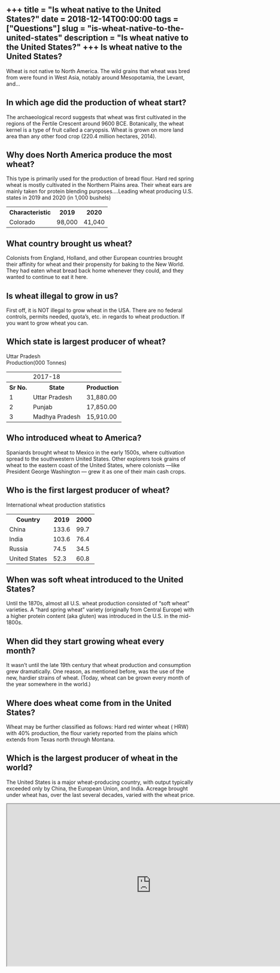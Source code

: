 +++
title = "Is wheat native to the United States?"
date = 2018-12-14T00:00:00
tags = ["Questions"]
slug = "is-wheat-native-to-the-united-states"
description = "Is wheat native to the United States?"
+++
Is wheat native to the United States?
-------------------------------------

Wheat is not native to North America. The wild grains that wheat was bred from were found in West Asia, notably around Mesopotamia, the Levant, and…

In which age did the production of wheat start?
-----------------------------------------------

The archaeological record suggests that wheat was first cultivated in the regions of the Fertile Crescent around 9600 BCE. Botanically, the wheat kernel is a type of fruit called a caryopsis. Wheat is grown on more land area than any other food crop (220.4 million hectares, 2014).

Why does North America produce the most wheat?
----------------------------------------------

This type is primarily used for the production of bread flour. Hard red spring wheat is mostly cultivated in the Northern Plains area. Their wheat ears are mainly taken for protein blending purposes….Leading wheat producing U.S. states in 2019 and 2020 (in 1,000 bushels)

<table><tr><th>Characteristic</th><th>2019</th><th>2020</th></tr><tr><td>Colorado</td><td>98,000</td><td>41,040</td></tr></table>

What country brought us wheat?
------------------------------

Colonists from England, Holland, and other European countries brought their affinity for wheat and their propensity for baking to the New World. They had eaten wheat bread back home whenever they could, and they wanted to continue to eat it here.

Is wheat illegal to grow in us?
-------------------------------

First off, it is NOT illegal to grow wheat in the USA. There are no federal controls, permits needed, quota’s, etc. in regards to wheat production. If you want to grow wheat you can.

Which state is largest producer of wheat?
-----------------------------------------

Uttar Pradesh  
Production(000 Tonnes)

<table><tr><td></td><td>2017-18</td></tr><tr><th>Sr No.</th><th>State</th><th>Production</th></tr><tr><td>1</td><td>Uttar Pradesh</td><td>31,880.00</td></tr><tr><td>2</td><td>Punjab</td><td>17,850.00</td></tr><tr><td>3</td><td>Madhya Pradesh</td><td>15,910.00</td></tr></table>

Who introduced wheat to America?
--------------------------------

Spaniards brought wheat to Mexico in the early 1500s, where cultivation spread to the southwestern United States. Other explorers took grains of wheat to the eastern coast of the United States, where colonists —like President George Washington — grew it as one of their main cash crops.

Who is the first largest producer of wheat?
-------------------------------------------

International wheat production statistics

<table><tr><th>Country</th><th>2019</th><th>2000</th></tr><tr><td>China</td><td>133.6</td><td>99.7</td></tr><tr><td>India</td><td>103.6</td><td>76.4</td></tr><tr><td>Russia</td><td>74.5</td><td>34.5</td></tr><tr><td>United States</td><td>52.3</td><td>60.8</td></tr></table>

When was soft wheat introduced to the United States?
----------------------------------------------------

Until the 1870s, almost all U.S. wheat production consisted of “soft wheat” varieties. A “hard spring wheat” variety (originally from Central Europe) with a higher protein content (aka gluten) was introduced in the U.S. in the mid-1800s.

When did they start growing wheat every month?
----------------------------------------------

It wasn’t until the late 19th century that wheat production and consumption grew dramatically. One reason, as mentioned before, was the use of the new, hardier strains of wheat. (Today, wheat can be grown every month of the year somewhere in the world.)

Where does wheat come from in the United States?
------------------------------------------------

Wheat may be further classified as follows: Hard red winter wheat ( HRW) with 40% production, the flour variety reported from the plains which extends from Texas north through Montana.

Which is the largest producer of wheat in the world?
----------------------------------------------------

The United States is a major wheat-producing country, with output typically exceeded only by China, the European Union, and India. Acreage brought under wheat has, over the last several decades, varied with the wheat price.

<iframe allow="accelerometer; autoplay; clipboard-write; encrypted-media; gyroscope; picture-in-picture" allowfullscreen="" class="__youtube_prefs__  epyt-is-override  no-lazyload" data-no-lazy="1" data-origheight="433" data-origwidth="770" data-skipgform_ajax_framebjll="" height="433" id="_ytid_22880" loading="lazy" src="https://www.youtube.com/embed/fxnaXKR4Ueo?enablejsapi=1&autoplay=0&cc_load_policy=0&cc_lang_pref=&iv_load_policy=1&loop=0&modestbranding=0&rel=1&fs=1&playsinline=0&autohide=2&theme=dark&color=red&controls=1&" title="YouTube player" width="770"></iframe>
